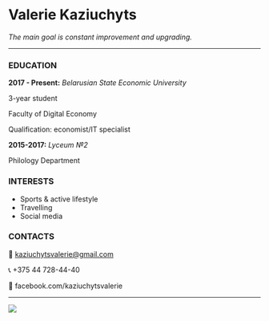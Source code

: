 # Valerie Kaziuchyts
*The main goal is constant improvement and upgrading.*
___
### __EDUCATION__
__2017 - Present:__ *Belarusian State Economic University*

3-year student

Faculty of Digital Economy

Qualification: economist/IT specialist

__2015-2017:__ *Lyceum №2*

Philology Department
### __INTERESTS__
* Sports & active lifestyle
* Travelling
* Social media
### __CONTACTS__
:email: kaziuchytsvalerie@gmail.com

:telephone_receiver: +375 44 728-44-40

:speech_balloon: facebook.com/kaziuchytsvalerie
___
![](https://sun9-31.userapi.com/oUOinjtfhUPj4zbLmt_zznbh8_n2vjZhP9fWcg/KKnYUKL7ECU.jpg)
